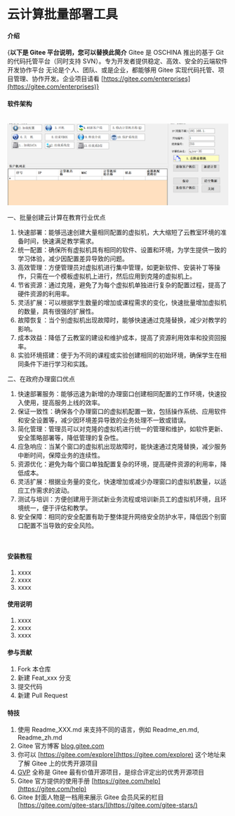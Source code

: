 # 云计算批量部署工具

#### 介绍
{**以下是 Gitee 平台说明，您可以替换此简介**
Gitee 是 OSCHINA 推出的基于 Git 的代码托管平台（同时支持 SVN）。专为开发者提供稳定、高效、安全的云端软件开发协作平台
无论是个人、团队、或是企业，都能够用 Gitee 实现代码托管、项目管理、协作开发。企业项目请看 [https://gitee.com/enterprises](https://gitee.com/enterprises)}

#### 软件架构
​
![输入图片说明](image.png)

一、批量创建云计算在教育行业优点
1. 快速部署：能够迅速创建大量相同配置的虚拟机，大大缩短了云教室环境的准备时间，快速满足教学需求。
2. 统一配置：确保所有虚拟机具有相同的软件、设置和环境，为学生提供一致的学习体验，减少因配置差异导致的问题。
3. 高效管理：方便管理员对虚拟机进行集中管理，如更新软件、安装补丁等操作，只需在一个模板虚拟机上进行，然后应用到克隆的虚拟机上。
4. 节省资源：通过克隆，避免了为每个虚拟机单独进行复杂的配置过程，提高了硬件资源的利用率。
5. 灵活扩展：可以根据学生数量的增加或课程需求的变化，快速批量增加虚拟机的数量，具有很强的扩展性。
6. 故障恢复：当个别虚拟机出现故障时，能够快速通过克隆替换，减少对教学的影响。
7. 成本效益：降低了云教室的建设和维护成本，提高了资源利用效率和投资回报率。
8. 实验环境搭建：便于为不同的课程或实验创建相同的初始环境，确保学生在相同条件下进行学习和实践。 



二、在政府办理窗口优点
1. 快速部署服务：能够迅速为新增的办理窗口创建相同配置的工作环境，快速投入使用，提高服务上线的效率。
2. 保证一致性：确保各个办理窗口的虚拟机配置一致，包括操作系统、应用软件和安全设置等，减少因环境差异导致的业务处理不一致或错误。
3. 简化管理：管理员可以对克隆的虚拟机进行统一的管理和维护，如软件更新、安全策略部署等，降低管理的复杂性。
4. 应急响应：当某个窗口的虚拟机出现故障时，能快速通过克隆替换，减少服务中断时间，保障业务的连续性。
5. 资源优化：避免为每个窗口单独配置复杂的环境，提高硬件资源的利用率，降低成本。
6. 灵活扩展：根据业务量的变化，快速增加或减少办理窗口的虚拟机数量，以适应工作需求的波动。
7. 测试与培训：方便创建用于测试新业务流程或培训新员工的虚拟机环境，且环境统一，便于评估和教学。
8. 安全保障：相同的安全配置有助于整体提升网络安全防护水平，降低因个别窗口配置不当导致的安全风险。


​


#### 安装教程

1.  xxxx
2.  xxxx
3.  xxxx

#### 使用说明

1.  xxxx
2.  xxxx
3.  xxxx

#### 参与贡献

1.  Fork 本仓库
2.  新建 Feat_xxx 分支
3.  提交代码
4.  新建 Pull Request


#### 特技

1.  使用 Readme\_XXX.md 来支持不同的语言，例如 Readme\_en.md, Readme\_zh.md
2.  Gitee 官方博客 [blog.gitee.com](https://blog.gitee.com)
3.  你可以 [https://gitee.com/explore](https://gitee.com/explore) 这个地址来了解 Gitee 上的优秀开源项目
4.  [GVP](https://gitee.com/gvp) 全称是 Gitee 最有价值开源项目，是综合评定出的优秀开源项目
5.  Gitee 官方提供的使用手册 [https://gitee.com/help](https://gitee.com/help)
6.  Gitee 封面人物是一档用来展示 Gitee 会员风采的栏目 [https://gitee.com/gitee-stars/](https://gitee.com/gitee-stars/)
